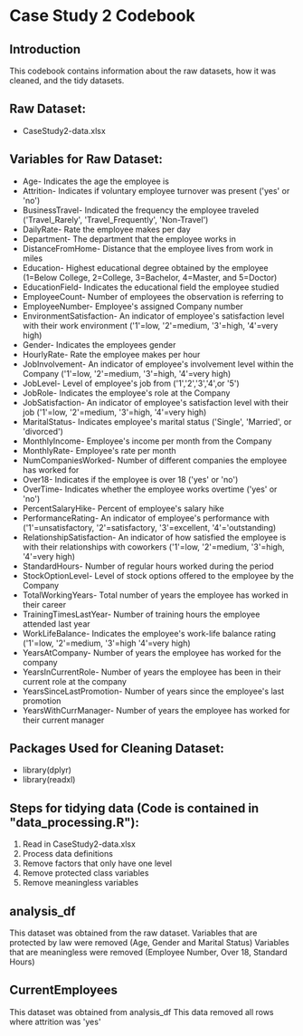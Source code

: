 Case Study 2 Codebook
=====================

Introduction
------------

This codebook contains information about the raw datasets, how it was
cleaned, and the tidy datasets.

Raw Dataset:
------------

-   CaseStudy2-data.xlsx

Variables for Raw Dataset:
--------------------------

-   Age- Indicates the age the employee is
-   Attrition- Indicates if voluntary employee turnover was present
    ('yes' or 'no')
-   BusinessTravel- Indicated the frequency the employee traveled
    ('Travel\_Rarely', 'Travel\_Frequently', 'Non-Travel')
-   DailyRate- Rate the employee makes per day
-   Department- The department that the employee works in
-   DistanceFromHome- Distance that the employee lives from work in
    miles
-   Education- Highest educational degree obtained by the employee
    (1=Below College, 2=College, 3=Bachelor, 4=Master, and 5=Doctor)
-   EducationField- Indicates the educational field the employee studied
-   EmployeeCount- Number of employees the observation is referring to
-   EmployeeNumber- Employee's assigned Company number
-   EnvironmentSatisfaction- An indicator of employee's satisfaction
    level with their work environment ('1'=low, '2'=medium, '3'=high,
    '4'=very high)
-   Gender- Indicates the employees gender
-   HourlyRate- Rate the employee makes per hour
-   JobInvolvement- An indicator of employee's involvement level within
    the Company ('1'=low, '2'=medium, '3'=high, '4'=very high)
-   JobLevel- Level of employee's job from ('1','2','3','4',or '5')
-   JobRole- Indicates the employee's role at the Company
-   JobSatisfaction- An indicator of employee's satisfaction level with
    their job ('1'=low, '2'=medium, '3'=high, '4'=very high)
-   MaritalStatus- Indicates employee's marital status ('Single',
    'Married', or 'divorced')
-   MonthlyIncome- Employee's income per month from the Company
-   MonthlyRate- Employee's rate per month
-   NumCompaniesWorked- Number of different companies the employee has
    worked for
-   Over18- Indicates if the employee is over 18 ('yes' or 'no')
-   OverTime- Indicates whether the employee works overtime ('yes' or
    'no')
-   PercentSalaryHike- Percent of employee's salary hike
-   PerformanceRating- An indicator of employee's performance with
    ('1'=unsatisfactory, '2'=satisfactory, '3'=excellent,
    '4'='outstanding)
-   RelationshipSatisfaction- An indicator of how satisfied the employee
    is with their relationships with coworkers ('1'=low, '2'=medium,
    '3'=high, '4'=very high)
-   StandardHours- Number of regular hours worked during the period
-   StockOptionLevel- Level of stock options offered to the employee by
    the Company
-   TotalWorkingYears- Total number of years the employee has worked in
    their career
-   TrainingTimesLastYear- Number of training hours the employee
    attended last year
-   WorkLifeBalance- Indicates the employee's work-life balance rating
    ('1'=low, '2'=medium, '3'=high '4'=very high)
-   YearsAtCompany- Number of years the employee has worked for the
    company
-   YearsInCurrentRole- Number of years the employee has been in their
    current role at the company
-   YearsSinceLastPromotion- Number of years since the employee's last
    promotion
-   YearsWithCurrManager- Number of years the employee has worked for
    their current manager

Packages Used for Cleaning Dataset:
-----------------------------------

-   library(dplyr)
-   library(readxl)

Steps for tidying data (Code is contained in "data\_processing.R"):
-------------------------------------------------------------------

1.  Read in CaseStudy2-data.xlsx
2.  Process data definitions
3.  Remove factors that only have one level
4.  Remove protected class variables
5.  Remove meaningless variables

analysis\_df
------------

This dataset was obtained from the raw dataset. Variables that are
protected by law were removed (Age, Gender and Marital Status) Variables
that are meaningless were removed (Employee Number, Over 18, Standard
Hours)

CurrentEmployees
----------------

This dataset was obtained from analysis\_df This data removed all rows
where attrition was 'yes'
